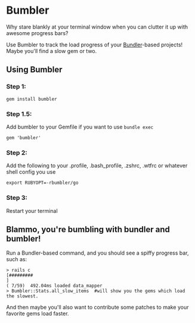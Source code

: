 # Bumbler
Why stare blankly at your terminal window when you can clutter it up with awesome progress bars?

Use Bumbler to track the load progress of your [Bundler](http://gembundler.com/)-based projects!  Maybe you'll find a slow gem or two.


## Using Bumbler
### Step 1:

    gem install bumbler

### Step 1.5:
Add bumbler to your Gemfile if you want to use `bundle exec`

    gem 'bumbler'

### Step 2:
Add the following to your .profile, .bash_profile, .zshrc, .wtfrc or whatever shell config you use

    export RUBYOPT=-rbumbler/go

### Step 3:
Restart your terminal


## Blammo, you're bumbling with bundler and bumbler!
Run a Bundler-based command, and you should see a spiffy progress bar, such as:

    > rails c
    [#########                                                                     ]
    ( 7/59)  492.04ms loaded data_mapper 
    > Bumbler::Stats.all_slow_items  #will show you the gems which load the slowest.


And then maybe you'll also want to contribute some patches to make your favorite gems load faster.
